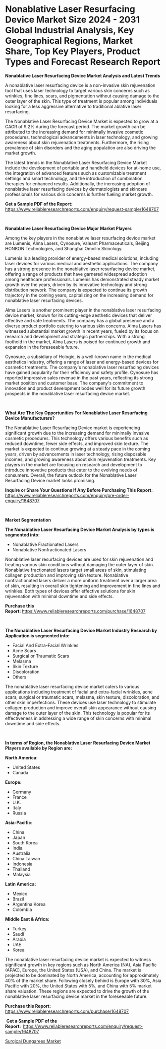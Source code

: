 <p><h1>Nonablative Laser Resurfacing Device Market Size 2024 - 2031 Global Industrial Analysis, Key Geographical Regions, Market Share, Top Key Players, Product Types and Forecast Research Report</h1></p><p><strong>Nonablative Laser Resurfacing Device Market Analysis and Latest Trends</strong></p>
<p><p>A nonablative laser resurfacing device is a non-invasive skin rejuvenation tool that uses laser technology to target various skin concerns such as wrinkles, fine lines, scars, and pigmentation without causing damage to the outer layer of the skin. This type of treatment is popular among individuals looking for a less aggressive alternative to traditional ablative laser resurfacing.</p><p>The Nonablative Laser Resurfacing Device Market is expected to grow at a CAGR of 9.2% during the forecast period. The market growth can be attributed to the increasing demand for minimally invasive cosmetic procedures, technological advancements in laser technology, and growing awareness about skin rejuvenation treatments. Furthermore, the rising prevalence of skin disorders and the aging population are also driving the market growth.</p><p>The latest trends in the Nonablative Laser Resurfacing Device Market include the development of portable and handheld devices for at-home use, the integration of advanced features such as customizable treatment settings and smart technology, and the introduction of combination therapies for enhanced results. Additionally, the increasing adoption of nonablative laser resurfacing devices by dermatologists and skincare professionals for various skin concerns is further fueling market growth.</p></p>
<p><strong>Get a Sample PDF of the Report:&nbsp;</strong> <a href="https://www.reliableresearchreports.com/enquiry/request-sample/1648707">https://www.reliableresearchreports.com/enquiry/request-sample/1648707</a></p>
<p>&nbsp;</p>
<p><strong>Nonablative Laser Resurfacing Device Major Market Players</strong></p>
<p><p>Among the key players in the nonablative laser resurfacing device market are Lumenis, Alma Lasers, Cynosure, Valeant Pharmaceuticals, Beijing HONKON Technologies, and Shanghai Omnilm Skinology. </p><p>Lumenis is a leading provider of energy-based medical solutions, including laser devices for various medical and aesthetic applications. The company has a strong presence in the nonablative laser resurfacing device market, offering a range of products that have garnered widespread adoption among healthcare professionals. Lumenis has demonstrated steady market growth over the years, driven by its innovative technology and strong distribution network. The company is expected to continue its growth trajectory in the coming years, capitalizing on the increasing demand for nonablative laser resurfacing devices.</p><p>Alma Lasers is another prominent player in the nonablative laser resurfacing device market, known for its cutting-edge aesthetic devices that deliver effective and safe treatments. The company has a global presence and a diverse product portfolio catering to various skin concerns. Alma Lasers has witnessed substantial market growth in recent years, fueled by its focus on research and development and strategic partnerships. With a strong foothold in the market, Alma Lasers is poised for continued growth and expansion in the foreseeable future.</p><p>Cynosure, a subsidiary of Hologic, is a well-known name in the medical aesthetics industry, offering a range of laser and energy-based devices for cosmetic treatments. The company's nonablative laser resurfacing devices have gained popularity for their efficiency and safety profile. Cynosure has reported impressive sales revenue in the past years, reflecting its strong market position and customer base. The company's commitment to innovation and product development bodes well for its future growth prospects in the nonablative laser resurfacing device market.</p></p>
<p>&nbsp;</p>
<p><strong>What Are The Key Opportunities For Nonablative Laser Resurfacing Device Manufacturers?</strong></p>
<p><p>The Nonablative Laser Resurfacing Device market is experiencing significant growth due to the increasing demand for minimally invasive cosmetic procedures. This technology offers various benefits such as reduced downtime, fewer side effects, and improved skin texture. The market is expected to continue growing at a steady pace in the coming years, driven by advancements in laser technology, rising disposable incomes, and growing awareness about skin rejuvenation treatments. Key players in the market are focusing on research and development to introduce innovative products that cater to the evolving needs of consumers. Overall, the future outlook for the Nonablative Laser Resurfacing Device market looks promising.</p></p>
<p><strong>Inquire or Share Your Questions If Any Before Purchasing This Report:</strong> <a href="https://www.reliableresearchreports.com/enquiry/pre-order-enquiry/1648707">https://www.reliableresearchreports.com/enquiry/pre-order-enquiry/1648707</a></p>
<p>&nbsp;</p>
<p><strong>Market Segmentation</strong></p>
<p><strong>The Nonablative Laser Resurfacing Device Market Analysis by types is segmented into:</strong></p>
<p><ul><li>Nonablative Fractionated Lasers</li><li>Nonablative Nonfractionated Lasers</li></ul></p>
<p><p>Nonablative laser resurfacing devices are used for skin rejuvenation and treating various skin conditions without damaging the outer layer of skin. Nonablative fractionated lasers target small areas of skin, stimulating collagen production and improving skin texture. Nonablative nonfractionated lasers deliver a more uniform treatment over a larger area of skin, resulting in overall skin tightening and improvement in fine lines and wrinkles. Both types of devices offer effective solutions for skin rejuvenation with minimal downtime and side effects.</p></p>
<p><strong>Purchase this Report:&nbsp;</strong><a href="https://www.reliableresearchreports.com/purchase/1648707">https://www.reliableresearchreports.com/purchase/1648707</a></p>
<p>&nbsp;</p>
<p><strong>The Nonablative Laser Resurfacing Device Market Industry Research by Application is segmented into:</strong></p>
<p><ul><li>Facial And Extra-Facial Wrinkles</li><li>Acne Scars</li><li>Surgical or Traumatic Scars</li><li>Melasma</li><li>Skin Texture</li><li>Discoloration</li><li>Others</li></ul></p>
<p><p>The nonablative laser resurfacing device market caters to various applications including treatment of facial and extra-facial wrinkles, acne scars, surgical or traumatic scars, melasma, skin texture, discoloration, and other skin imperfections. These devices use laser technology to stimulate collagen production and improve overall skin appearance without causing damage to the outer layer of the skin. This technology is popular for its effectiveness in addressing a wide range of skin concerns with minimal downtime and side effects.</p></p>
<p>&nbsp;</p>
<p><strong>In terms of Region, the Nonablative Laser Resurfacing Device Market Players available by Region are:</strong></p>
<p>
    <p> <strong> North America: </strong>
        <ul>
            <li>United States</li>
            <li>Canada</li>
        </ul>
        </p> 
    <p> <strong> Europe: </strong>
        <ul>
            <li>Germany</li>
            <li>France</li>
            <li>U.K.</li>
            <li>Italy</li>
            <li>Russia</li>
        </ul>
        </p> 
    <p> <strong> Asia-Pacific: </strong>
        <ul>
            <li>China</li>
            <li>Japan</li>
            <li>South Korea</li>
            <li>India</li>
            <li>Australia</li>
            <li>China Taiwan</li>
            <li>Indonesia</li>
            <li>Thailand</li>
            <li>Malaysia</li>
        </ul>
        </p> 
    <p> <strong> Latin America: </strong>
        <ul>
            <li>Mexico</li>
            <li>Brazil</li>
            <li>Argentina Korea</li>
            <li>Colombia</li>
        </ul>
        </p> 
    <p> <strong> Middle East & Africa: </strong>
        <ul>
            <li>Turkey</li>
            <li>Saudi</li>
            <li>Arabia</li>
            <li>UAE</li>
            <li>Korea</li>
        </ul>
    </p>
    </p>
<p><p>The nonablative laser resurfacing device market is expected to witness significant growth in key regions such as North America (NA), Asia Pacific (APAC), Europe, the United States (USA), and China. The market is projected to be dominated by North America, accounting for approximately 40% of the market share. Following closely behind is Europe with 30%, Asia Pacific with 20%, the United States with 5%, and China with 5% market share valuation. These regions are expected to drive the growth of the nonablative laser resurfacing device market in the foreseeable future.</p></p>
<p><strong>Purchase this Report: </strong><a href="https://www.reliableresearchreports.com/purchase/1648707">https://www.reliableresearchreports.com/purchase/1648707</a></p>
<p>&nbsp;<strong>Get a Sample PDF of the Report:&nbsp;&nbsp;</strong><a href="https://www.reliableresearchreports.com/enquiry/request-sample/1648707">https://www.reliableresearchreports.com/enquiry/request-sample/1648707</a></p>
<p><strong></strong></p>
<p><p><a href="https://github.com/tamvrosiya/Market-Research-Report-List-3/blob/main/surgical-dungarees-market.md">Surgical Dungarees Market</a></p></p>